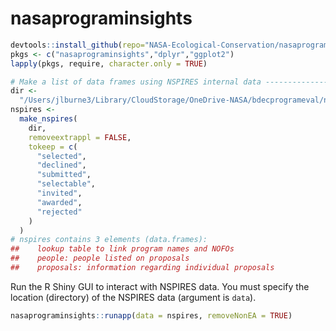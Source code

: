 
<!-- README.md is generated from README.Rmd. Please edit that file -->

# nasaprograminsights

``` r
devtools::install_github(repo="NASA-Ecological-Conservation/nasaprograminsights", dependencies = FALSE, quiet = TRUE)
pkgs <- c("nasaprograminsights","dplyr","ggplot2")
lapply(pkgs, require, character.only = TRUE)
```

``` r
# Make a list of data frames using NSPIRES internal data ---------------------------------------------------------------
dir <-
  "/Users/jlburne3/Library/CloudStorage/OneDrive-NASA/bdecprogrameval/nspires-data/" # where is the internal data stored
nspires <-
  make_nspires(
    dir,
    removeextrappl = FALSE,
    tokeep = c(
      "selected",
      "declined",
      "submitted",
      "selectable",
      "invited",
      "awarded",
      "rejected"
    )
  )
# nspires contains 3 elements (data.frames):
##    lookup table to link program names and NOFOs
##    people: people listed on proposals
##    proposals: information regarding individual proposals
```

Run the R Shiny GUI to interact with NSPIRES data. You must specify the
location (directory) of the NSPIRES data (argument is `data`).

``` r
nasaprograminsights::runapp(data = nspires, removeNonEA = TRUE)
```

<!-- ```{r inspect-data, eval=FALSE} -->
<!-- # Inspect Data ------------------------------------------------------------ -->
<!-- # here is a list of programs. note that not all solicitations are assigned a program. -->
<!-- (programs <- sort(unique(nspires$lookup$`program name`)) -->
<!--  # here is a list of the programs for which we have proposal data: -->
<!-- # nspires$proposals[!nspires$proposals$`solicitation id` %in% nspires$lookup$`solciitation id`,]  -->
<!-- ``` -->
